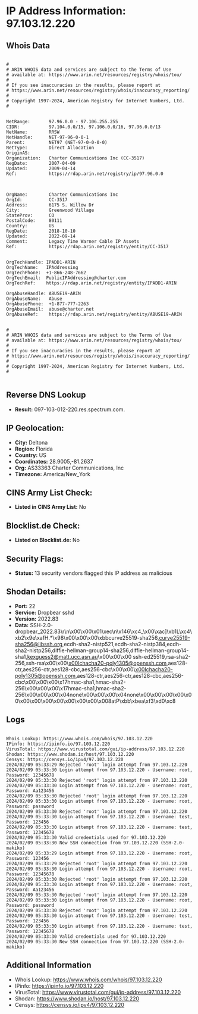 # IP Address Information: 97.103.12.220

## Whois Data
```

#
# ARIN WHOIS data and services are subject to the Terms of Use
# available at: https://www.arin.net/resources/registry/whois/tou/
#
# If you see inaccuracies in the results, please report at
# https://www.arin.net/resources/registry/whois/inaccuracy_reporting/
#
# Copyright 1997-2024, American Registry for Internet Numbers, Ltd.
#


NetRange:       97.96.0.0 - 97.106.255.255
CIDR:           97.104.0.0/15, 97.106.0.0/16, 97.96.0.0/13
NetName:        RRSW
NetHandle:      NET-97-96-0-0-1
Parent:         NET97 (NET-97-0-0-0-0)
NetType:        Direct Allocation
OriginAS:       
Organization:   Charter Communications Inc (CC-3517)
RegDate:        2007-04-09
Updated:        2009-04-14
Ref:            https://rdap.arin.net/registry/ip/97.96.0.0



OrgName:        Charter Communications Inc
OrgId:          CC-3517
Address:        6175 S. Willow Dr
City:           Greenwood Village
StateProv:      CO
PostalCode:     80111
Country:        US
RegDate:        2018-10-10
Updated:        2022-09-14
Comment:        Legacy Time Warner Cable IP Assets
Ref:            https://rdap.arin.net/registry/entity/CC-3517


OrgTechHandle: IPADD1-ARIN
OrgTechName:   IPAddressing
OrgTechPhone:  +1-866-248-7662 
OrgTechEmail:  PublicIPAddressing@charter.com
OrgTechRef:    https://rdap.arin.net/registry/entity/IPADD1-ARIN

OrgAbuseHandle: ABUSE19-ARIN
OrgAbuseName:   Abuse
OrgAbusePhone:  +1-877-777-2263 
OrgAbuseEmail:  abuse@charter.net
OrgAbuseRef:    https://rdap.arin.net/registry/entity/ABUSE19-ARIN


#
# ARIN WHOIS data and services are subject to the Terms of Use
# available at: https://www.arin.net/resources/registry/whois/tou/
#
# If you see inaccuracies in the results, please report at
# https://www.arin.net/resources/registry/whois/inaccuracy_reporting/
#
# Copyright 1997-2024, American Registry for Internet Numbers, Ltd.
#


```
## Reverse DNS Lookup
- **Result:** 097-103-012-220.res.spectrum.com.

## IP Geolocation:
- **City:** Deltona
- **Region:** Florida
- **Country:** US
- **Coordinates:** 28.9005,-81.2637
- **Org:** AS33363 Charter Communications, Inc
- **Timezone:** America/New_York

## CINS Army List Check:
- **Listed in CINS Army List:** 
No

## Blocklist.de Check:
- **Listed on Blocklist.de:** 
No

## Security Flags:
- **Status:** 13 security vendors flagged this IP address as malicious

## Shodan Details:
- **Port:** 22
- **Service:** Dropbear sshd
- **Version:** 2022.83
- **Data:** SSH-2.0-dropbear_2022.83\r\n\x00\x00\x01\xec\n\x146\xc4_\x00\xac]\xb1L\xc4\xb2\x9e\xafH.*\x98\x00\x00\x00\xbbcurve25519-sha256,curve25519-sha256@libssh.org,ecdh-sha2-nistp521,ecdh-sha2-nistp384,ecdh-sha2-nistp256,diffie-hellman-group14-sha256,diffie-hellman-group14-sha1,kexguess2@matt.ucc.asn.au\x00\x00\x00 ssh-ed25519,rsa-sha2-256,ssh-rsa\x00\x00\x00Ichacha20-poly1305@openssh.com,aes128-ctr,aes256-ctr,aes128-cbc,aes256-cbc\x00\x00\x00Ichacha20-poly1305@openssh.com,aes128-ctr,aes256-ctr,aes128-cbc,aes256-cbc\x00\x00\x00\x17hmac-sha1,hmac-sha2-256\x00\x00\x00\x17hmac-sha1,hmac-sha2-256\x00\x00\x00\x04none\x00\x00\x00\x04none\x00\x00\x00\x00\x00\x00\x00\x00\x00\x00\x00\x00\x008atP\xbb\xbea\xf3\xd0\xc8

## Logs
```

Whois Lookup: https://www.whois.com/whois/97.103.12.220
IPinfo: https://ipinfo.io/97.103.12.220
VirusTotal: https://www.virustotal.com/gui/ip-address/97.103.12.220
Shodan: https://www.shodan.io/host/97.103.12.220
Censys: https://censys.io/ipv4/97.103.12.220
2024/02/09 05:33:29 Rejected 'root' login attempt from 97.103.12.220
2024/02/09 05:33:30 Login attempt from 97.103.12.220 - Username: root, Password: 12345678
2024/02/09 05:33:30 Rejected 'root' login attempt from 97.103.12.220
2024/02/09 05:33:30 Login attempt from 97.103.12.220 - Username: root, Password: Aa123456
2024/02/09 05:33:30 Rejected 'root' login attempt from 97.103.12.220
2024/02/09 05:33:30 Login attempt from 97.103.12.220 - Username: root, Password: password
2024/02/09 05:33:30 Rejected 'root' login attempt from 97.103.12.220
2024/02/09 05:33:30 Login attempt from 97.103.12.220 - Username: test, Password: 123456
2024/02/09 05:33:30 Login attempt from 97.103.12.220 - Username: test, Password: 12345678
2024/02/09 05:33:30 Valid credentials used for 97.103.12.220
2024/02/09 05:33:30 New SSH connection from 97.103.12.220 (SSH-2.0-makiko)
2024/02/09 05:33:29 Login attempt from 97.103.12.220 - Username: root, Password: 123456
2024/02/09 05:33:29 Rejected 'root' login attempt from 97.103.12.220
2024/02/09 05:33:30 Login attempt from 97.103.12.220 - Username: root, Password: 12345678
2024/02/09 05:33:30 Rejected 'root' login attempt from 97.103.12.220
2024/02/09 05:33:30 Login attempt from 97.103.12.220 - Username: root, Password: Aa123456
2024/02/09 05:33:30 Rejected 'root' login attempt from 97.103.12.220
2024/02/09 05:33:30 Login attempt from 97.103.12.220 - Username: root, Password: password
2024/02/09 05:33:30 Rejected 'root' login attempt from 97.103.12.220
2024/02/09 05:33:30 Login attempt from 97.103.12.220 - Username: test, Password: 123456
2024/02/09 05:33:30 Login attempt from 97.103.12.220 - Username: test, Password: 12345678
2024/02/09 05:33:30 Valid credentials used for 97.103.12.220
2024/02/09 05:33:30 New SSH connection from 97.103.12.220 (SSH-2.0-makiko)

```
## Additional Information
- Whois Lookup: https://www.whois.com/whois/97.103.12.220
- IPinfo: https://ipinfo.io/97.103.12.220
- VirusTotal: https://www.virustotal.com/gui/ip-address/97.103.12.220
- Shodan: https://www.shodan.io/host/97.103.12.220
- Censys: https://censys.io/ipv4/97.103.12.220

